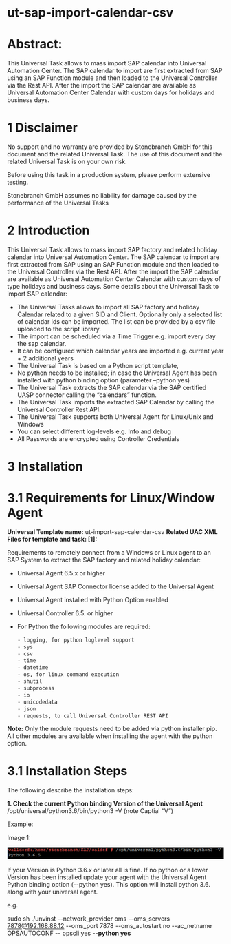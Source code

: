 # ut-sap-import-calendar-csv

# Abstract:
This Universal Task allows to mass import SAP calendar into Universal Automation Center. The SAP calendar to import are first extracted 
from SAP using an SAP Function module and then loaded to the Universal Controller via the Rest API. After the import the SAP calendar 
are available as Universal Automation Center Calendar with custom days for holidays and business days.

# 1	Disclaimer
No support and no warranty are provided by Stonebranch GmbH for this document and the related Universal Task. The use of this document 
and the related Universal Task is on your own risk.

Before using this task in a production system, please perform extensive testing.

Stonebranch GmbH assumes no liability for damage caused by the performance of the Universal Tasks

# 2	Introduction
This Universal Task allows to mass import SAP factory and related holiday calendar into Universal Automation Center. The SAP calendar to 
import are first extracted from SAP using an SAP Function module and then loaded to the Universal Controller via the Rest API. After the 
import the SAP calendar are available as Universal Automation Center Calendar with custom days of type holidays and business days.
Some details about the Universal Task to import SAP calendar:

- The Universal Tasks allows to import all SAP factory and holiday Calendar related to a given SID and Client. Optionally only a 
selected list of calendar ids can be imported. The list can be provided by a csv file uploaded to the script library.
- The import can be scheduled via a Time Trigger e.g. import every day the sap calendar.
- It can be configured which calendar years are imported e.g. current year + 2 additional years 
- The Universal Task is based on a Python script template, 
- No python needs to be installed; in case the Universal Agent has been installed with python binding option (parameter –python yes)
- The Universal Task extracts the SAP calendar via the SAP certified UASP connector calling the “calendars” function. 
- The Universal Task imports the extracted SAP Calendar by calling the Universal Controller Rest API. 
- The Universal Task supports both Universal Agent for Linux/Unix and Windows
- You can select different log-levels e.g. Info and debug
- All Passwords are encrypted using Controller Credentials

# 3 Installation
# 3.1 Requirements for Linux/Window Agent
**Universal Template name:** ut-import-sap-calendar-csv
**Related UAC XML Files for template and task: [1]:** 

Requirements to remotely connect from a Windows or Linux agent to an SAP System to extract the SAP factory and related holiday calendar: 

- Universal Agent 6.5.x or higher
- Universal Agent SAP Connector license added to the Universal Agent
- Universal Agent installed with Python Option enabled
- Universal Controller 6.5. or higher
- For Python the following modules are required: 

      - logging, for python loglevel support
      - sys
      - csv
      - time
      - datetime
      - os, for linux command execution
      - shutil
      - subprocess
      - io
      - unicodedata
      - json
      - requests, to call Universal Controller REST API
      
**Note:** Only the module requests need to be added via python installer pip. All other modules are available when installing the agent 
with the python option.

# 3.1 Installation Steps
The following describe the installation steps:

**1.	Check the current Python binding Version of the Universal Agent**
/opt/universal/python3.6/bin/python3 -V (note Captial “V”)

Example:

Image 1:

![](images/image1.png)

If your Version is Python 3.6.x or later all is fine. If no python or a lower Version has been installed update your agent with the 
Universal Agent Python binding option (--python yes). This option will install python 3.6. along with your universal agent.

e.g.

sudo sh ./unvinst --network_provider oms --oms_servers 7878@192.168.88.12 --oms_port 7878 --oms_autostart no --ac_netname OPSAUTOCONF --
opscli yes **--python yes**












